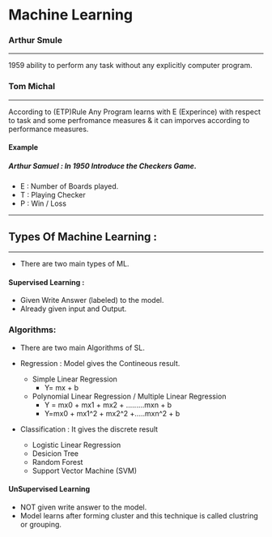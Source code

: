 # Machine Learning
 ### Arthur Smule
 --------------------------------------
 1959 ability to  perform any task without any explicitly computer program.
### Tom Michal 
-------------------------------------------
According to (ETP)Rule  Any Program learns with E (Experince) with respect to task and some perfromance measures & it can imporves according to performance measures.

#### Example 
 ##### Arthur Samuel : In 1950 Introduce the Checkers Game.
 - E   : Number of Boards played.
 - T   : Playing Checker
 - P   : Win / Loss
 
----------------------------------
## Types Of Machine Learning : 
---------------------------------------------------
- There are two main types of ML.
#### Supervised Learning :
 - Given Write Answer (labeled) to the model.
 - Already given input and Output.
 
 ### Algorithms:
 - There are two main Algorithms of SL.
 - Regression  : Model gives the Contineous result.
     - Simple Linear Regression
        - Y= mx + b 
     - Polynomial Linear Regression  / Multiple Linear Regression
       - Y = mx0 + mx1 + mx2 + .........mxn + b
       - Y=mx0 + mx1^2 + mx2^2 +.....mxn^2 + b
   
 - Classification : It gives the discrete result
     - Logistic Linear Regression
     - Desicion Tree 
     - Random Forest
     - Support Vector Machine (SVM)
      
####  UnSupervised Learning
   - NOT given write answer to the model.
   - Model learns after forming cluster and this technique is called clustring or grouping.
  
